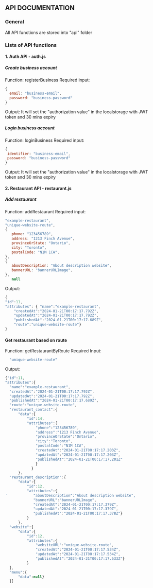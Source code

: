 ## API DOCUMENTATION

### General 
All API functions are stored into "api" folder
### Lists of API functions
#### 1. Auth API - auth.js
#####   Create business account
Function: registerBusiness
Required input:
```javascript
{
  email: "business-email",
  password: "business-password"
}
``` 
Output: It will set the "authorization value" in the localstorage with JWT token and 30 mins expiry

 ##### Login business account
 Function: loginBusiness
 Required input:
 ```javascript
{
  identifier: "business-email",
  password: "business-password"
}
``` 
Output: It will set the "authorization value" in the localstorage with JWT token and 30 mins expiry

#### 2. Restaurant API - restaurant.js
##### Add restaurant
Function: addRestaurant
Required input:
```javascript
"example-restaurant",
"unique-website-route",
{
   phone: "123456789",
   address: "1213 Finch Avenue",
   provinceOrState: "Ontario",
   city: "Toronto",
   postalCode: "N1M 1CA",
},
{
   aboutDescription: "About description website",
   bannerURL: "bannerURLImage",
},
   null
``` 
Output:
```javascript
{
"id":11,
"attributes": { "name":"example-restaurant",
    "createdAt":"2024-01-21T00:17:17.792Z",
    "updatedAt":"2024-01-21T00:17:17.792Z",
    "publishedAt":"2024-01-21T00:17:17.689Z",
    "route":"unique-website-route"}
}
```

#### Get restaurant based on route
Function: getRestaurantByRoute
Required Input: 
```javascript
  "unique-website-route"
```
Output:
```javascript
{"id":11,
"attributes":{
  "name":"example-restaurant",
  "createdAt":"2024-01-21T00:17:17.792Z",
  "updatedAt":"2024-01-21T00:17:17.792Z",
  "publishedAt":"2024-01-21T00:17:17.689Z",
  "route":"unique-website-route",
  "restaurant_contact":{
      "data":{
          "id":14,
          "attributes":{
              "phone":"123456789",
              "address":"1213 Finch Avenue",
              "provinceOrState":"Ontario",
              "city":"Toronto",
              "postalCode":"N1M 1CA",
              "createdAt":"2024-01-21T00:17:17.203Z",
              "updatedAt":"2024-01-21T00:17:17.203Z",
              "publishedAt":"2024-01-21T00:17:17.201Z"
              }
            }
      },
  "restaurant_description":{
      "data":{
          "id":12,
          "attributes":{
'            "aboutDescription":"About description website",
             "bannerURL":"bannerURLImage",
             "createdAt":"2024-01-21T00:17:17.379Z",
             "updatedAt":"2024-01-21T00:17:17.379Z",
             "publishedAt":"2024-01-21T00:17:17.378Z"}
          }
      },
  "website":{
      "data":{
          "id":12,
          "attributes":{
              "websiteURL":"unique-website-route",
              "createdAt":"2024-01-21T00:17:17.534Z",
              "updatedAt":"2024-01-21T00:17:17.534Z",
              "publishedAt":"2024-01-21T00:17:17.533Z"}
          }
  },
  "menu":{
      "data":null}
  }}
```
